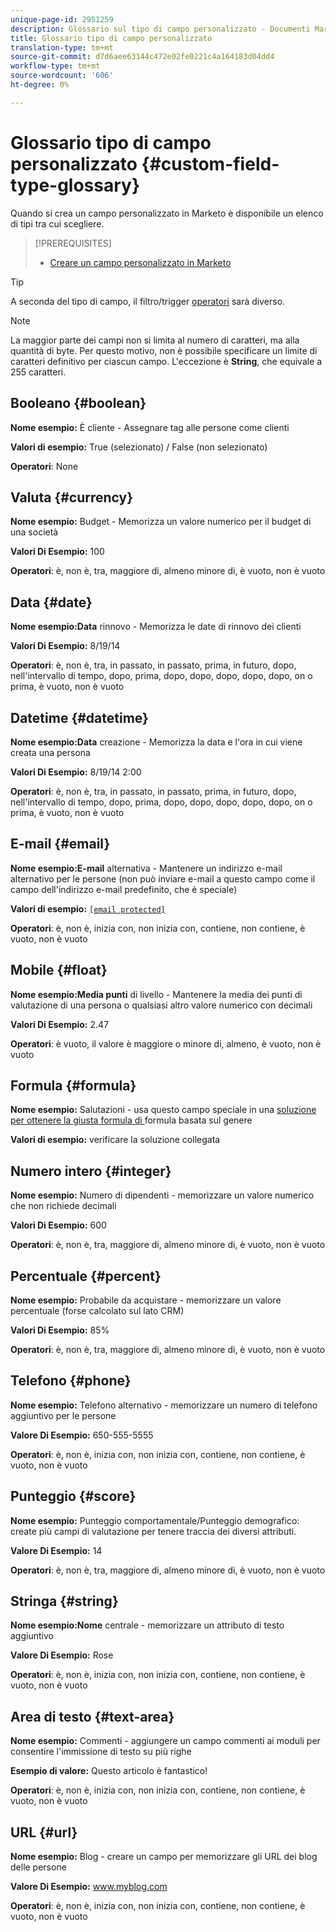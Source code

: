 ```yaml
---
unique-page-id: 2951259
description: Glossario sul tipo di campo personalizzato - Documenti Marketo - Documentazione sul prodotto
title: Glossario tipo di campo personalizzato
translation-type: tm+mt
source-git-commit: d7d6aee63144c472e02fe0221c4a164183d04dd4
workflow-type: tm+mt
source-wordcount: '606'
ht-degree: 0%

---
```



# Glossario tipo di campo personalizzato {#custom-field-type-glossary}

Quando si crea un campo personalizzato in Marketo è disponibile un elenco di tipi tra cui scegliere.

>[!PREREQUISITES]
>
>* [Creare un campo personalizzato in Marketo](create-a-custom-field-in-marketo.md)

>



>[!TIP]
>
>A seconda del tipo di campo, il filtro/trigger [operatori](https://docs.marketo.com/display/public/DOCS/Smart+List+Filter+Operators+Glossary) sarà diverso.

>[!NOTE]
>
>La maggior parte dei campi non si limita al numero di caratteri, ma alla quantità di byte. Per questo motivo, non è possibile specificare un limite di caratteri definitivo per ciascun campo. L&#39;eccezione è **String**, che equivale a 255 caratteri.

## Booleano {#boolean}

**Nome esempio:** È cliente - Assegnare tag alle persone come clienti

**Valori di esempio:** True (selezionato) / False (non selezionato)

**Operatori**: None

## Valuta {#currency}

**Nome esempio:** Budget - Memorizza un valore numerico per il budget di una società

**Valori Di Esempio:** 100

**Operatori**: è, non è, tra, maggiore di, almeno minore di, è vuoto, non è vuoto

## Data {#date}

**Nome esempio:Data** rinnovo - Memorizza le date di rinnovo dei clienti

**Valori Di Esempio:** 8/19/14

**Operatori**: è, non è, tra, in passato, in passato, prima, in futuro, dopo, nell&#39;intervallo di tempo, dopo, prima, dopo, dopo, dopo, dopo, dopo, on o prima, è vuoto, non è vuoto

## Datetime {#datetime}

**Nome esempio:Data** creazione - Memorizza la data e l&#39;ora in cui viene creata una persona

**Valori Di Esempio:** 8/19/14 2:00

**Operatori**: è, non è, tra, in passato, in passato, prima, in futuro, dopo, nell&#39;intervallo di tempo, dopo, prima, dopo, dopo, dopo, dopo, dopo, on o prima, è vuoto, non è vuoto

## E-mail {#email}

**Nome esempio:E-mail** alternativa - Mantenere un indirizzo e-mail alternativo per le persone (non può inviare e-mail a questo campo come il campo dell&#39;indirizzo e-mail predefinito, che è speciale)

**Valori di esempio:** [`[email protected]`](http://docs.marketo.com/cdn-cgi/l/email-protection#335d525e5673505c5e43525d4a1d505c5e)

**Operatori**: è, non è, inizia con, non inizia con, contiene, non contiene, è vuoto, non è vuoto

## Mobile {#float}

**Nome esempio:Media punti** di livello - Mantenere la media dei punti di valutazione di una persona o qualsiasi altro valore numerico con decimali

**Valori Di Esempio:** 2.47

**Operatori**: è vuoto, il valore è maggiore o minore di, almeno, è vuoto, non è vuoto

## Formula {#formula}

**Nome esempio:** Salutazioni - usa questo campo speciale in una  [soluzione per ottenere la giusta formula di ](create-and-use-a-concatenated-string-formula-field.md) formula basata sul genere

**Valori di esempio:** verificare la soluzione collegata

## Numero intero {#integer}

**Nome esempio:** Numero di dipendenti - memorizzare un valore numerico che non richiede decimali

**Valori Di Esempio:** 600

**Operatori**: è, non è, tra, maggiore di, almeno minore di, è vuoto, non è vuoto

## Percentuale {#percent}

**Nome esempio:** Probabile da acquistare - memorizzare un valore percentuale (forse calcolato sul lato CRM)

**Valori Di Esempio:** 85%

**Operatori**: è, non è, tra, maggiore di, almeno minore di, è vuoto, non è vuoto

## Telefono {#phone}

**Nome esempio:** Telefono alternativo - memorizzare un numero di telefono aggiuntivo per le persone

**Valore Di Esempio:** 650-555-5555

**Operatori**: è, non è, inizia con, non inizia con, contiene, non contiene, è vuoto, non è vuoto

## Punteggio {#score}

**Nome esempio:** Punteggio comportamentale/Punteggio demografico: create più campi di valutazione per tenere traccia dei diversi attributi.

**Valore Di Esempio:** 14

**Operatori**: è, non è, tra, maggiore di, almeno minore di, è vuoto, non è vuoto

## Stringa {#string}

**Nome esempio:Nome** centrale - memorizzare un attributo di testo aggiuntivo

**Valore Di Esempio:** Rose

**Operatori**: è, non è, inizia con, non inizia con, contiene, non contiene, è vuoto, non è vuoto

## Area di testo {#text-area}

**Nome esempio:** Commenti - aggiungere un campo commenti ai moduli per consentire l&#39;immissione di testo su più righe

**Esempio di valore:** Questo articolo è fantastico!

**Operatori**: è, non è, inizia con, non inizia con, contiene, non contiene, è vuoto, non è vuoto

## URL {#url}

**Nome esempio:** Blog - creare un campo per memorizzare gli URL dei blog delle persone

**Valore Di Esempio:** www.myblog.com

**Operatori**: è, non è, inizia con, non inizia con, contiene, non contiene, è vuoto, non è vuoto
